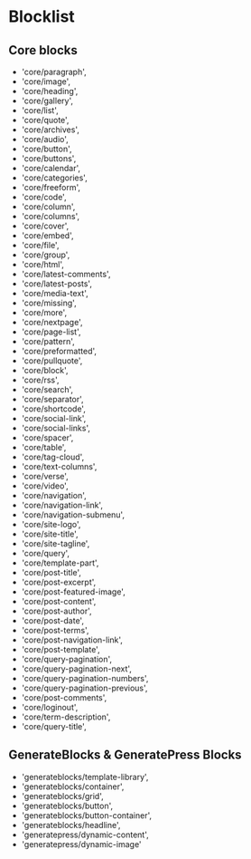 # Blocklist

## Core blocks

- 'core/paragraph',
- 'core/image',
- 'core/heading',
- 'core/gallery',
- 'core/list',
- 'core/quote',
- 'core/archives',
- 'core/audio',
- 'core/button',
- 'core/buttons',
- 'core/calendar',
- 'core/categories',
- 'core/freeform',
- 'core/code',
- 'core/column',
- 'core/columns',
- 'core/cover',
- 'core/embed',
- 'core/file',
- 'core/group',
- 'core/html',
- 'core/latest-comments',
- 'core/latest-posts',
- 'core/media-text',
- 'core/missing',
- 'core/more',
- 'core/nextpage',
- 'core/page-list',
- 'core/pattern',
- 'core/preformatted',
- 'core/pullquote',
- 'core/block',
- 'core/rss',
- 'core/search',
- 'core/separator',
- 'core/shortcode',
- 'core/social-link',
- 'core/social-links',
- 'core/spacer',
- 'core/table',
- 'core/tag-cloud',
- 'core/text-columns',
- 'core/verse',
- 'core/video',
- 'core/navigation',
- 'core/navigation-link',
- 'core/navigation-submenu',
- 'core/site-logo',
- 'core/site-title',
- 'core/site-tagline',
- 'core/query',
- 'core/template-part',
- 'core/post-title',
- 'core/post-excerpt',
- 'core/post-featured-image',
- 'core/post-content',
- 'core/post-author',
- 'core/post-date',
- 'core/post-terms',
- 'core/post-navigation-link',
- 'core/post-template',
- 'core/query-pagination',
- 'core/query-pagination-next',
- 'core/query-pagination-numbers',
- 'core/query-pagination-previous',
- 'core/post-comments',
- 'core/loginout',
- 'core/term-description',
- 'core/query-title',

## GenerateBlocks & GeneratePress Blocks

- 'generateblocks/template-library',
- 'generateblocks/container',
- 'generateblocks/grid',
- 'generateblocks/button',
- 'generateblocks/button-container',
- 'generateblocks/headline',
- 'generatepress/dynamic-content',
- 'generatepress/dynamic-image'
